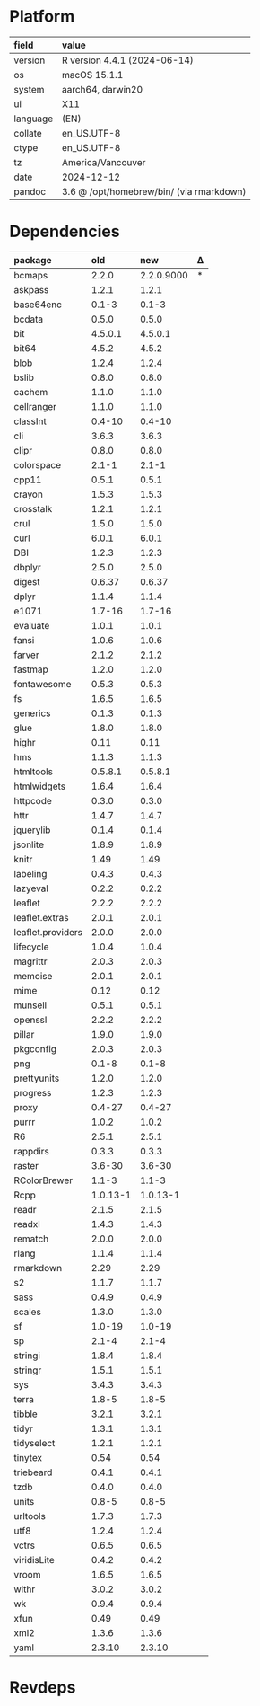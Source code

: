 # Platform

|field    |value                                    |
|:--------|:----------------------------------------|
|version  |R version 4.4.1 (2024-06-14)             |
|os       |macOS 15.1.1                             |
|system   |aarch64, darwin20                        |
|ui       |X11                                      |
|language |(EN)                                     |
|collate  |en_US.UTF-8                              |
|ctype    |en_US.UTF-8                              |
|tz       |America/Vancouver                        |
|date     |2024-12-12                               |
|pandoc   |3.6 @ /opt/homebrew/bin/ (via rmarkdown) |

# Dependencies

|package           |old      |new        |Δ  |
|:-----------------|:--------|:----------|:--|
|bcmaps            |2.2.0    |2.2.0.9000 |*  |
|askpass           |1.2.1    |1.2.1      |   |
|base64enc         |0.1-3    |0.1-3      |   |
|bcdata            |0.5.0    |0.5.0      |   |
|bit               |4.5.0.1  |4.5.0.1    |   |
|bit64             |4.5.2    |4.5.2      |   |
|blob              |1.2.4    |1.2.4      |   |
|bslib             |0.8.0    |0.8.0      |   |
|cachem            |1.1.0    |1.1.0      |   |
|cellranger        |1.1.0    |1.1.0      |   |
|classInt          |0.4-10   |0.4-10     |   |
|cli               |3.6.3    |3.6.3      |   |
|clipr             |0.8.0    |0.8.0      |   |
|colorspace        |2.1-1    |2.1-1      |   |
|cpp11             |0.5.1    |0.5.1      |   |
|crayon            |1.5.3    |1.5.3      |   |
|crosstalk         |1.2.1    |1.2.1      |   |
|crul              |1.5.0    |1.5.0      |   |
|curl              |6.0.1    |6.0.1      |   |
|DBI               |1.2.3    |1.2.3      |   |
|dbplyr            |2.5.0    |2.5.0      |   |
|digest            |0.6.37   |0.6.37     |   |
|dplyr             |1.1.4    |1.1.4      |   |
|e1071             |1.7-16   |1.7-16     |   |
|evaluate          |1.0.1    |1.0.1      |   |
|fansi             |1.0.6    |1.0.6      |   |
|farver            |2.1.2    |2.1.2      |   |
|fastmap           |1.2.0    |1.2.0      |   |
|fontawesome       |0.5.3    |0.5.3      |   |
|fs                |1.6.5    |1.6.5      |   |
|generics          |0.1.3    |0.1.3      |   |
|glue              |1.8.0    |1.8.0      |   |
|highr             |0.11     |0.11       |   |
|hms               |1.1.3    |1.1.3      |   |
|htmltools         |0.5.8.1  |0.5.8.1    |   |
|htmlwidgets       |1.6.4    |1.6.4      |   |
|httpcode          |0.3.0    |0.3.0      |   |
|httr              |1.4.7    |1.4.7      |   |
|jquerylib         |0.1.4    |0.1.4      |   |
|jsonlite          |1.8.9    |1.8.9      |   |
|knitr             |1.49     |1.49       |   |
|labeling          |0.4.3    |0.4.3      |   |
|lazyeval          |0.2.2    |0.2.2      |   |
|leaflet           |2.2.2    |2.2.2      |   |
|leaflet.extras    |2.0.1    |2.0.1      |   |
|leaflet.providers |2.0.0    |2.0.0      |   |
|lifecycle         |1.0.4    |1.0.4      |   |
|magrittr          |2.0.3    |2.0.3      |   |
|memoise           |2.0.1    |2.0.1      |   |
|mime              |0.12     |0.12       |   |
|munsell           |0.5.1    |0.5.1      |   |
|openssl           |2.2.2    |2.2.2      |   |
|pillar            |1.9.0    |1.9.0      |   |
|pkgconfig         |2.0.3    |2.0.3      |   |
|png               |0.1-8    |0.1-8      |   |
|prettyunits       |1.2.0    |1.2.0      |   |
|progress          |1.2.3    |1.2.3      |   |
|proxy             |0.4-27   |0.4-27     |   |
|purrr             |1.0.2    |1.0.2      |   |
|R6                |2.5.1    |2.5.1      |   |
|rappdirs          |0.3.3    |0.3.3      |   |
|raster            |3.6-30   |3.6-30     |   |
|RColorBrewer      |1.1-3    |1.1-3      |   |
|Rcpp              |1.0.13-1 |1.0.13-1   |   |
|readr             |2.1.5    |2.1.5      |   |
|readxl            |1.4.3    |1.4.3      |   |
|rematch           |2.0.0    |2.0.0      |   |
|rlang             |1.1.4    |1.1.4      |   |
|rmarkdown         |2.29     |2.29       |   |
|s2                |1.1.7    |1.1.7      |   |
|sass              |0.4.9    |0.4.9      |   |
|scales            |1.3.0    |1.3.0      |   |
|sf                |1.0-19   |1.0-19     |   |
|sp                |2.1-4    |2.1-4      |   |
|stringi           |1.8.4    |1.8.4      |   |
|stringr           |1.5.1    |1.5.1      |   |
|sys               |3.4.3    |3.4.3      |   |
|terra             |1.8-5    |1.8-5      |   |
|tibble            |3.2.1    |3.2.1      |   |
|tidyr             |1.3.1    |1.3.1      |   |
|tidyselect        |1.2.1    |1.2.1      |   |
|tinytex           |0.54     |0.54       |   |
|triebeard         |0.4.1    |0.4.1      |   |
|tzdb              |0.4.0    |0.4.0      |   |
|units             |0.8-5    |0.8-5      |   |
|urltools          |1.7.3    |1.7.3      |   |
|utf8              |1.2.4    |1.2.4      |   |
|vctrs             |0.6.5    |0.6.5      |   |
|viridisLite       |0.4.2    |0.4.2      |   |
|vroom             |1.6.5    |1.6.5      |   |
|withr             |3.0.2    |3.0.2      |   |
|wk                |0.9.4    |0.9.4      |   |
|xfun              |0.49     |0.49       |   |
|xml2              |1.3.6    |1.3.6      |   |
|yaml              |2.3.10   |2.3.10     |   |

# Revdeps

